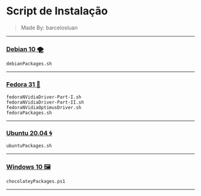 # Script de Instalação
> Made By: barcelosluan

---

### [Debian 10 :tornado:](./debian_10/debian_README.md)
	
	debianPackages.sh

---

### [Fedora 31 :tophat:](./fedora_31/fedora_README.md)
	
	fedoraNVidiaDriver-Part-I.sh
	fedoraNVidiaDriver-Part-II.sh
	fedoraNVidiaOptimusDriver.sh
	fedoraPackages.sh

---

### [Ubuntu 20.04 :cyclone:](./ubuntu_20.04/ubuntu_README.md)
    
    ubuntuPackages.sh

---

### [Windows 10 :framed_picture:](./windows_10/windows_README.md)
	
	chocolateyPackages.ps1

---
